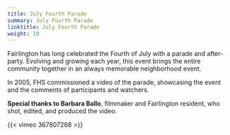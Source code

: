 ```yaml
---
title: July Fourth Parade
summary: July Fourth Parade
linktitle: July Fourth Parade
weight: 10
---
```


Fairlington has long celebrated the Fourth of July with a parade and  after-party. Evolving and growing each year, this event brings the  entire community together in an always memorable neighborhood event.

In 2005, FHS commissioned a video of the parade, showcasing the event and the comments of participants and watchers.

**Special thanks to Barbara Ballo**, filmmaker and Fairlington resident, who shot, edited, and produced the video.

{{< vimeo 367807268 >}}